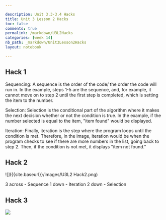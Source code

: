 ```yaml
--- 

description: Unit 3.3-3.4 Hacks
title: Unit 3 Lesson 2 Hacks
toc: false
comments: true
permalink: /markdown/U3L2Hacks
categories: [week 14]
nb_path: _markdown/Unit3Lesson2Hacks
layout: notebook

---
```


## Hack 1

Sequencing: A sequence is the order of the code/ the order the code will run in. In the example, steps 1-5 are the sequence, and, for example, it cannot move on to step 2 until the first step is completed, which is setting the item to the number.

Selection: Selection is the conditional part of the algorithm where it makes the next decision whether or not the condition is true. In the example, if the number selected is equal to the item, "item found" would be displayed. 

Iteration: Finally, iteration is the step where the program loops until the condition is met. Therefore, in the image, iteration would be when the program checks to see if there are more numbers in the list, going back to step 2. Then, if the condition is not met, it displays "item not found."


## Hack 2

![]({{site.baseurl}}/images/U3L2 Hack2.png)


3 across - Sequence
1 down - Iteration
2 down - Selection


## Hack 3

![]({{site.baseurl}}/images/Lesson3.4Quiz.png)